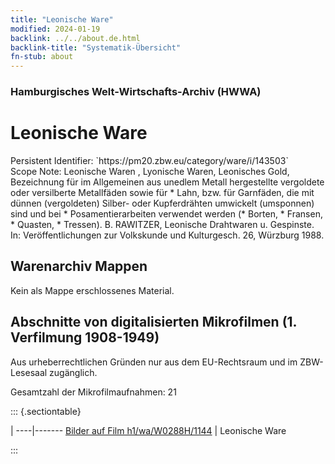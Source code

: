 ```yaml
---
title: "Leonische Ware"
modified: 2024-01-19
backlink: ../../about.de.html
backlink-title: "Systematik-Übersicht"
fn-stub: about
---
```


### Hamburgisches Welt-Wirtschafts-Archiv (HWWA)

# Leonische Ware

<div class="hint">Persistent Identifier: `https://pm20.zbw.eu/category/ware/i/143503`</div>

<div class="hint">
Scope Note: Leonische Waren , Lyonische Waren, Leonisches Gold, Bezeichnung für im Allgemeinen aus unedlem Metall hergestellte vergoldete oder versilberte Metallfäden sowie für * Lahn, bzw. für Garnfäden, die mit dünnen (vergoldeten) Silber- oder Kupferdrähten umwickelt (umsponnen) sind und bei * Posamentierarbeiten verwendet werden (* Borten, * Fransen, * Quasten, * Tressen).  B. RAWITZER, Leonische Drahtwaren u. Gespinste. In: Veröffentlichungen zur Volkskunde und Kulturgesch. 26, Würzburg 1988.
</div>





## Warenarchiv Mappen





Kein als Mappe erschlossenes Material.



<a id="filmsections" />

## Abschnitte von digitalisierten Mikrofilmen (1. Verfilmung 1908-1949)

<p>Aus urheberrechtlichen Gründen nur aus dem EU-Rechtsraum und im ZBW-Lesesaal zugänglich.</p>


<p>Gesamtzahl der Mikrofilmaufnahmen: 21</p>





::: {.sectiontable}

 | 
----|-------
<a class="btn" href="https://pm20.zbw.eu/film/h1/wa/W0288H/1144" rel="nofollow">Bilder auf Film h1/wa/W0288H/1144</a> | Leonische Ware


:::
















